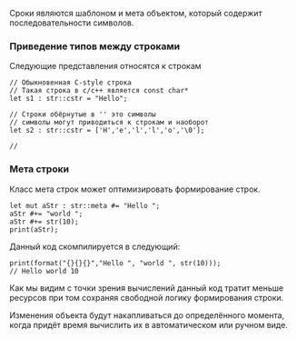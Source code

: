 Сроки являются шаблоном и мета объектом, который
содержит последовательности символов.

### Приведение типов между строками

Следующие представления относятся к строкам

```
// Обыкновенная C-style строка
// Такая строка в c/c++ является const char*
let s1 : str::cstr = "Hello";

// Строки обёрнутые в '' это символы
// символы могут приводиться к строкам и наоборот
let s2 : str::cstr = ['H','e','l','l','o','\0'];

// 
```

### Мета строки
Класс мета строк может оптимизировать формирование строк.
```
let mut aStr : str::meta #= "Hello ";
aStr #+= "world ";
aStr #+= str(10);
print(aStr);
```
Данный код скомпилируется в следующий:
```
print(format("{}{}{}","Hello ", "world ", str(10)));
// Hello world 10
```
Как мы видим с точки зрения вычислений данный код
тратит меньше ресурсов при том сохраняя свободной логику
формирования строки.

Изменения объекта будут накапливаться до определённого момента,
когда придёт время вычислить их в автоматическом или ручном виде.